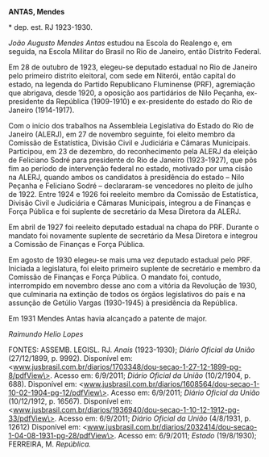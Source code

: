 **ANTAS, Mendes**

\* dep. est. RJ 1923-1930.

*João Augusto Mendes Antas* estudou na Escola do Realengo e, em seguida,
na Escola Militar do Brasil no Rio de Janeiro, então Distrito Federal.

Em 28 de outubro de 1923, elegeu-se deputado estadual no Rio de Janeiro
pelo primeiro distrito eleitoral, com sede em Niterói, então capital do
estado, na legenda do Partido Republicano Fluminense (PRF), agremiação
que abrigava, desde 1920, a oposição aos partidários de Nilo Peçanha,
ex-presidente da República (1909-1910) e ex-presidente do estado do Rio
de Janeiro (1914-1917).

Com o início dos trabalhos na Assembleia Legislativa do Estado do Rio de
Janeiro (ALERJ), em 27 de novembro seguinte, foi eleito membro da
Comissão de Estatística, Divisão Civil e Judiciária e Câmaras
Municipais. Participou, em 23 de dezembro, do reconhecimento pela ALERJ
da eleição de Feliciano Sodré para presidente do Rio de Janeiro
(1923-1927), que pôs fim ao período de intervenção federal no estado,
motivado por uma cisão na ALERJ, quando ambos os candidatos à
presidência do estado – Nilo Peçanha e Feliciano Sodré – declararam-se
vencedores no pleito de julho de 1922. Entre 1924 e 1926 foi reeleito
membro da Comissão de Estatística, Divisão Civil e Judiciária e Câmaras
Municipais, integrou a de Finanças e Força Pública e foi suplente de
secretário da Mesa Diretora da ALERJ.

Em abril de 1927 foi reeleito deputado estadual na chapa do PRF. Durante
o mandato foi novamente suplente de secretário da Mesa Diretora e
integrou a Comissão de Finanças e Força Pública.

Em agosto de 1930 elegeu-se mais uma vez deputado estadual pelo PRF.
Iniciada a legislatura, foi eleito primeiro suplente de secretário e
membro da Comissão de Finanças e Força Pública. O mandato foi, contudo,
interrompido em novembro desse ano com a vitória da Revolução de 1930,
que culminaria na extinção de todos os órgãos legislativos do país e na
assunção de Getúlio Vargas (1930-1945) à presidência da República.

Em 1931 Mendes Antas havia alcançado a patente de major.

*Raimundo Helio Lopes*

FONTES: ASSEMB. LEGISL. RJ. *Anais* (1923-1930); *Diário Oficial da
União* (27/12/1899, p. 9992). Disponível em:
\<www.jusbrasil.com.br/diarios/1703348/dou-secao-1-27-12-1899-pg-8/pdfView\>.
Acesso em: 6/9/2011; *Diário Oficial da União* (10/2/1904, p. 688).
Disponível em:
\<www.jusbrasil.com.br/diarios/1608564/dou-secao-1-10-02-1904-pg-12/pdfView\>.
Acesso em: 6/9/2011; *Diário Oficial da União* (10/12/1912, p. 16567).
Disponível em:
\<www.jusbrasil.com.br/diarios/1936940/dou-secao-1-10-12-1912-pg-33/pdfView\>.
Acesso em: 6/9/2011; *Diário Oficial da União* (4/8/1931, p. 12612)
Disponível em:
\<www.jusbrasil.com.br/diarios/2032414/dou-secao-1-04-08-1931-pg-28/pdfView\>.
Acesso em: 6/9/2011; *Estado* (19/8/1930); FERREIRA, M. *República.*
